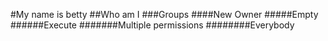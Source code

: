 #My name is betty
##Who am I
###Groups
####New Owner
#####Empty
######Execute
#######Multiple permissions
########Everybody
